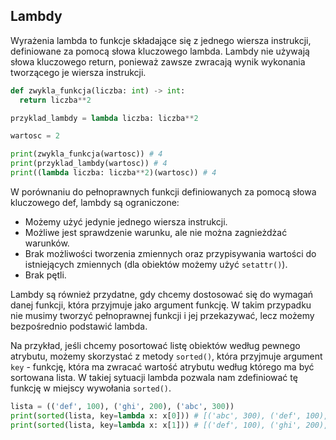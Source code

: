 
## Lambdy

Wyrażenia lambda to funkcje składające się z jednego wiersza instrukcji, definiowane za pomocą słowa kluczowego lambda. Lambdy nie używają słowa kluczowego return, ponieważ zawsze zwracają wynik wykonania tworzącego je wiersza instrukcji.

```python
def zwykla_funkcja(liczba: int) -> int:
  return liczba**2

przyklad_lambdy = lambda liczba: liczba**2

wartosc = 2

print(zwykla_funkcja(wartosc)) # 4
print(przyklad_lambdy(wartosc)) # 4
print((lambda liczba: liczba**2)(wartosc)) # 4
```

W porównaniu do pełnoprawnych funkcji definiowanych za pomocą słowa kluczowego def, lambdy są ograniczone:

- Możemy użyć jedynie jednego wiersza instrukcji.
- Możliwe jest sprawdzenie warunku, ale nie można zagnieżdżać warunków.
- Brak możliwości tworzenia zmiennych oraz przypisywania wartości do istniejących zmiennych (dla obiektów możemy użyć <code>setattr()</code>).
- Brak pętli.
  
Lambdy są również przydatne, gdy chcemy dostosować się do wymagań danej funkcji, która przyjmuje jako argument funkcję. W takim przypadku nie musimy tworzyć pełnoprawnej funkcji i jej przekazywać, lecz możemy bezpośrednio podstawić lambda.

Na przykład, jeśli chcemy posortować listę obiektów według pewnego atrybutu, możemy skorzystać z metody `sorted()`, która przyjmuje argument `key` - funkcję, która ma zwracać wartość atrybutu według którego ma być sortowana lista. W takiej sytuacji lambda pozwala nam zdefiniować tę funkcję w miejscy wywołania `sorted()`.

```python
lista = (('def', 100), ('ghi', 200), ('abc', 300))
print(sorted(lista, key=lambda x: x[0])) # [('abc', 300), ('def', 100), ('ghi', 200)]
print(sorted(lista, key=lambda x: x[1])) # [('def', 100), ('ghi', 200), ('abc', 300)]
```
